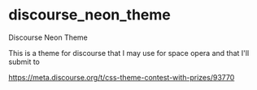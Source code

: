 # discourse_neon_theme
Discourse Neon Theme

This is a theme for discourse that I may use for space opera and that I'll submit to 

https://meta.discourse.org/t/css-theme-contest-with-prizes/93770
